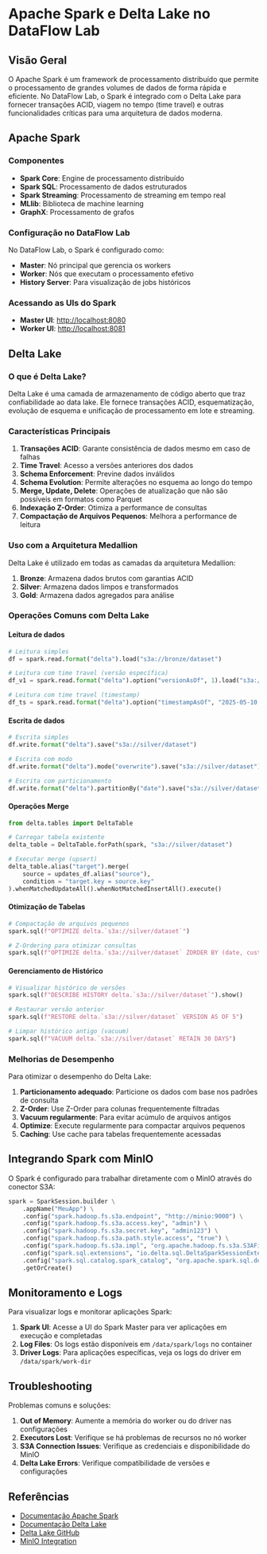 # Apache Spark e Delta Lake no DataFlow Lab

## Visão Geral

O Apache Spark é um framework de processamento distribuído que permite o processamento de grandes volumes de dados de forma rápida e eficiente. No DataFlow Lab, o Spark é integrado com o Delta Lake para fornecer transações ACID, viagem no tempo (time travel) e outras funcionalidades críticas para uma arquitetura de dados moderna.

## Apache Spark

### Componentes

- **Spark Core**: Engine de processamento distribuído
- **Spark SQL**: Processamento de dados estruturados
- **Spark Streaming**: Processamento de streaming em tempo real
- **MLlib**: Biblioteca de machine learning
- **GraphX**: Processamento de grafos

### Configuração no DataFlow Lab

No DataFlow Lab, o Spark é configurado como:

- **Master**: Nó principal que gerencia os workers
- **Worker**: Nós que executam o processamento efetivo
- **History Server**: Para visualização de jobs históricos

### Acessando as UIs do Spark

- **Master UI**: [http://localhost:8080](http://localhost:8080)
- **Worker UI**: [http://localhost:8081](http://localhost:8081)

## Delta Lake

### O que é Delta Lake?

Delta Lake é uma camada de armazenamento de código aberto que traz confiabilidade ao data lake. Ele fornece transações ACID, esquematização, evolução de esquema e unificação de processamento em lote e streaming.

### Características Principais

1. **Transações ACID**: Garante consistência de dados mesmo em caso de falhas
2. **Time Travel**: Acesso a versões anteriores dos dados
3. **Schema Enforcement**: Previne dados inválidos
4. **Schema Evolution**: Permite alterações no esquema ao longo do tempo
5. **Merge, Update, Delete**: Operações de atualização que não são possíveis em formatos como Parquet
6. **Indexação Z-Order**: Otimiza a performance de consultas
7. **Compactação de Arquivos Pequenos**: Melhora a performance de leitura

### Uso com a Arquitetura Medallion

Delta Lake é utilizado em todas as camadas da arquitetura Medallion:

1. **Bronze**: Armazena dados brutos com garantias ACID
2. **Silver**: Armazena dados limpos e transformados
3. **Gold**: Armazena dados agregados para análise

### Operações Comuns com Delta Lake

#### Leitura de dados

```python
# Leitura simples
df = spark.read.format("delta").load("s3a://bronze/dataset")

# Leitura com time travel (versão específica)
df_v1 = spark.read.format("delta").option("versionAsOf", 1).load("s3a://bronze/dataset")

# Leitura com time travel (timestamp)
df_ts = spark.read.format("delta").option("timestampAsOf", "2025-05-10 12:00:00").load("s3a://bronze/dataset")
```

#### Escrita de dados

```python
# Escrita simples
df.write.format("delta").save("s3a://silver/dataset")

# Escrita com modo
df.write.format("delta").mode("overwrite").save("s3a://silver/dataset")

# Escrita com particionamento
df.write.format("delta").partitionBy("date").save("s3a://silver/dataset")
```

#### Operações Merge

```python
from delta.tables import DeltaTable

# Carregar tabela existente
delta_table = DeltaTable.forPath(spark, "s3a://silver/dataset")

# Executar merge (upsert)
delta_table.alias("target").merge(
    source = updates_df.alias("source"),
    condition = "target.key = source.key"
).whenMatchedUpdateAll().whenNotMatchedInsertAll().execute()
```

#### Otimização de Tabelas

```python
# Compactação de arquivos pequenos
spark.sql(f"OPTIMIZE delta.`s3a://silver/dataset`")

# Z-Ordering para otimizar consultas
spark.sql(f"OPTIMIZE delta.`s3a://silver/dataset` ZORDER BY (date, customer_id)")
```

#### Gerenciamento de Histórico

```python
# Visualizar histórico de versões
spark.sql(f"DESCRIBE HISTORY delta.`s3a://silver/dataset`").show()

# Restaurar versão anterior
spark.sql(f"RESTORE delta.`s3a://silver/dataset` VERSION AS OF 5")

# Limpar histórico antigo (vacuum)
spark.sql(f"VACUUM delta.`s3a://silver/dataset` RETAIN 30 DAYS")
```

### Melhorias de Desempenho

Para otimizar o desempenho do Delta Lake:

1. **Particionamento adequado**: Particione os dados com base nos padrões de consulta
2. **Z-Order**: Use Z-Order para colunas frequentemente filtradas
3. **Vacuum regularmente**: Para evitar acúmulo de arquivos antigos
4. **Optimize**: Execute regularmente para compactar arquivos pequenos
5. **Caching**: Use cache para tabelas frequentemente acessadas

## Integrando Spark com MinIO

O Spark é configurado para trabalhar diretamente com o MinIO através do conector S3A:

```python
spark = SparkSession.builder \
    .appName("MeuApp") \
    .config("spark.hadoop.fs.s3a.endpoint", "http://minio:9000") \
    .config("spark.hadoop.fs.s3a.access.key", "admin") \
    .config("spark.hadoop.fs.s3a.secret.key", "admin123") \
    .config("spark.hadoop.fs.s3a.path.style.access", "true") \
    .config("spark.hadoop.fs.s3a.impl", "org.apache.hadoop.fs.s3a.S3AFileSystem") \
    .config("spark.sql.extensions", "io.delta.sql.DeltaSparkSessionExtension") \
    .config("spark.sql.catalog.spark_catalog", "org.apache.spark.sql.delta.catalog.DeltaCatalog") \
    .getOrCreate()
```

## Monitoramento e Logs

Para visualizar logs e monitorar aplicações Spark:

1. **Spark UI**: Acesse a UI do Spark Master para ver aplicações em execução e completadas
2. **Log Files**: Os logs estão disponíveis em `/data/spark/logs` no container
3. **Driver Logs**: Para aplicações específicas, veja os logs do driver em `/data/spark/work-dir`

## Troubleshooting

Problemas comuns e soluções:

1. **Out of Memory**: Aumente a memória do worker ou do driver nas configurações
2. **Executors Lost**: Verifique se há problemas de recursos no nó worker
3. **S3A Connection Issues**: Verifique as credenciais e disponibilidade do MinIO
4. **Delta Lake Errors**: Verifique compatibilidade de versões e configurações

## Referências

- [Documentação Apache Spark](https://spark.apache.org/docs/latest/)
- [Documentação Delta Lake](https://docs.delta.io/latest/)
- [Delta Lake GitHub](https://github.com/delta-io/delta)
- [MinIO Integration](https://docs.min.io/docs/how-to-use-spark-with-minio.html)
